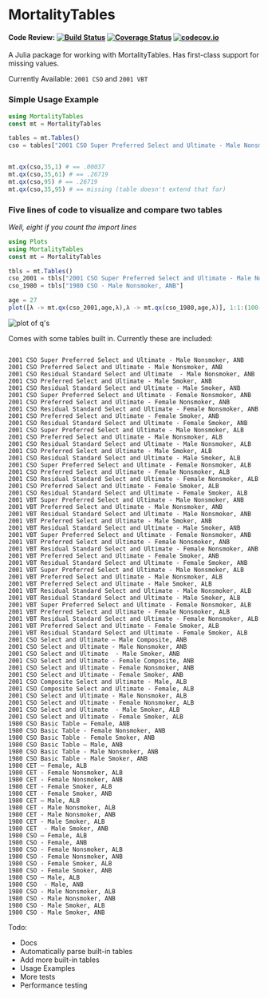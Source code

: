 # MortalityTables

#### Code Review: [![Build Status](https://travis-ci.org/alecloudenback/MortalityTables.jl.svg?branch=master)](https://travis-ci.org/alecloudenback/MortalityTables.jl) [![Coverage Status](https://coveralls.io/repos/github/alecloudenback/MortalityTables.jl/badge.svg?branch=master)](https://coveralls.io/github/alecloudenback/MortalityTables.jl?branch=master) [![codecov.io](http://codecov.io/github/alecloudenback/MortalityTables.jl/coverage.svg?branch=master)](http://codecov.io/github/alecloudenback/MortalityTables.jl?branch=master)
A Julia package for working with MortalityTables. Has first-class support for missing values.

Currently Available: `2001 CSO` and `2001 VBT`

### Simple Usage Example

```julia
using MortalityTables
const mt = MortalityTables

tables = mt.Tables()
cso = tables["2001 CSO Super Preferred Select and Ultimate - Male Nonsmoker, ANB"]


mt.qx(cso,35,1) # == .00037
mt.qx(cso,35,61) # == .26719
mt.qx(cso,95) # == .26719
mt.qx(cso,35,95) # == missing (table doesn't extend that far)
```

### Five lines of code to visualize and compare two tables
*Well, eight if you count the import lines*
```julia
using Plots
using MortalityTables
const mt = MortalityTables

tbls = mt.Tables()
cso_2001 = tbls["2001 CSO Super Preferred Select and Ultimate - Male Nonsmoker, ANB"]
cso_1980 = tbls["1980 CSO - Male Nonsmoker, ANB"]

age = 27
plot([λ -> mt.qx(cso_2001,age,λ),λ -> mt.qx(cso_1980,age,λ)], 1:1:(100-age),label = ["2001 CSO M SuperPref NS" "1980 CSO M NS"], plot_title = ["Comparison of 1980 and 2001 CSO"])
```
![plot of q's](https://i.imgur.com/BvsplkB.png)


Comes with some tables built in. Currently these are included:

```

2001 CSO Super Preferred Select and Ultimate - Male Nonsmoker, ANB
2001 CSO Preferred Select and Ultimate - Male Nonsmoker, ANB
2001 CSO Residual Standard Select and Ultimate  - Male Nonsmoker, ANB
2001 CSO Preferred Select and Ultimate - Male Smoker, ANB
2001 CSO Residual Standard Select and Ultimate - Male Smoker, ANB
2001 CSO Super Preferred Select and Ultimate - Female Nonsmoker, ANB
2001 CSO Preferred Select and Ultimate - Female Nonsmoker, ANB
2001 CSO Residual Standard Select and Ultimate - Female Nonsmoker, ANB
2001 CSO Preferred Select and Ultimate - Female Smoker, ANB
2001 CSO Residual Standard Select and Ultimate - Female Smoker, ANB
2001 CSO Super Preferred Select and Ultimate - Male Nonsmoker, ALB
2001 CSO Preferred Select and Ultimate - Male Nonsmoker, ALB
2001 CSO Residual Standard Select and Ultimate - Male Nonsmoker, ALB
2001 CSO Preferred Select and Ultimate - Male Smoker, ALB
2001 CSO Residual Standard Select and Ultimate - Male Smoker, ALB
2001 CSO Super Preferred Select and Ultimate - Female Nonsmoker, ALB
2001 CSO Preferred Select and Ultimate - Female Nonsmoker, ALB
2001 CSO Residual Standard Select and Ultimate - Female Nonsmoker, ALB
2001 CSO Preferred Select and Ultimate - Female Smoker, ALB
2001 CSO Residual Standard Select and Ultimate - Female Smoker, ALB
2001 VBT Super Preferred Select and Ultimate - Male Nonsmoker, ANB
2001 VBT Preferred Select and Ultimate - Male Nonsmoker, ANB
2001 VBT Residual Standard Select and Ultimate - Male Nonsmoker, ANB
2001 VBT Preferred Select and Ultimate - Male Smoker, ANB
2001 VBT Residual Standard Select and Ultimate - Male Smoker, ANB
2001 VBT Super Preferred Select and Ultimate - Female Nonsmoker, ANB
2001 VBT Preferred Select and Ultimate - Female Nonsmoker, ANB
2001 VBT Residual Standard Select and Ultimate - Female Nonsmoker, ANB
2001 VBT Preferred Select and Ultimate - Female Smoker, ANB
2001 VBT Residual Standard Select and Ultimate - Female Smoker, ANB
2001 VBT Super Preferred Select and Ultimate - Male Nonsmoker, ALB
2001 VBT Preferred Select and Ultimate - Male Nonsmoker, ALB
2001 VBT Preferred Select and Ultimate - Male Smoker, ALB
2001 VBT Residual Standard Select and Ultimate - Male Nonsmoker, ALB
2001 VBT Residual Standard Select and Ultimate - Male Smoker, ALB
2001 VBT Super Preferred Select and Ultimate - Female Nonsmoker, ALB
2001 VBT Preferred Select and Ultimate - Female Nonsmoker, ALB
2001 VBT Residual Standard Select and Ultimate - Female Nonsmoker, ALB
2001 VBT Preferred Select and Ultimate - Female Smoker, ALB
2001 VBT Residual Standard Select and Ultimate - Female Smoker, ALB
2001 CSO Select and Ultimate – Male Composite, ANB
2001 CSO Select and Ultimate - Male Nonsmoker, ANB
2001 CSO Select and Ultimate  - Male Smoker, ANB
2001 CSO Select and Ultimate - Female Composite, ANB
2001 CSO Select and Ultimate - Female Nonsmoker, ANB
2001 CSO Select and Ultimate - Female Smoker, ANB
2001 CSO Composite Select and Ultimate - Male, ALB
2001 CSO Composite Select and Ultimate - Female, ALB
2001 CSO Select and Ultimate - Male Nonsmoker, ALB
2001 CSO Select and Ultimate - Female Nonsmoker, ALB
2001 CSO Select and Ultimate  - Male Smoker, ALB
2001 CSO Select and Ultimate - Female Smoker, ALB
1980 CSO Basic Table – Female, ANB
1980 CSO Basic Table - Female Nonsmoker, ANB
1980 CSO Basic Table - Female Smoker, ANB
1980 CSO Basic Table – Male, ANB
1980 CSO Basic Table - Male Nonsmoker, ANB
1980 CSO Basic Table - Male Smoker, ANB
1980 CET – Female, ALB
1980 CET - Female Nonsmoker, ALB
1980 CET - Female Nonsmoker, ANB
1980 CET - Female Smoker, ALB
1980 CET - Female Smoker, ANB
1980 CET – Male, ALB
1980 CET - Male Nonsmoker, ALB
1980 CET - Male Nonsmoker, ANB
1980 CET - Male Smoker, ALB
1980 CET  - Male Smoker, ANB
1980 CSO – Female, ALB
1980 CSO - Female, ANB
1980 CSO - Female Nonsmoker, ALB
1980 CSO - Female Nonsmoker, ANB
1980 CSO - Female Smoker, ALB
1980 CSO - Female Smoker, ANB
1980 CSO – Male, ALB
1980 CSO  - Male, ANB
1980 CSO - Male Nonsmoker, ALB
1980 CSO - Male Nonsmoker, ANB
1980 CSO - Male Smoker, ALB
1980 CSO - Male Smoker, ANB
```

Todo:
- Docs
- Automatically parse built-in tables
- Add more built-in tables
- Usage Examples
- More tests
- Performance testing
